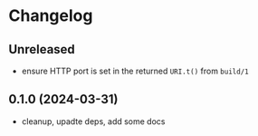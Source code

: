 # Changelog

## Unreleased

- ensure HTTP port is set in the returned `URI.t()` from `build/1`

## 0.1.0 (2024-03-31)

- cleanup, upadte deps, add some docs
